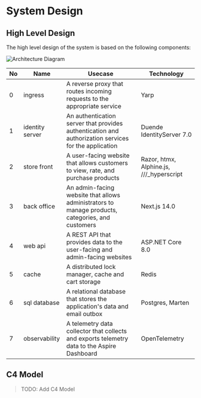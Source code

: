# System Design

## High Level Design

The high level design of the system is based on the following components:

![Architecture Diagram](/assets/image/architecture.png)

| No  | Name            | Usecase                                                                                              | Technology                                |
| --- | --------------- | ---------------------------------------------------------------------------------------------------- | ----------------------------------------- |
| 0   | ingress         | A reverse proxy that routes incoming requests to the appropriate service                             | Yarp                                      |
| 1   | identity server | An authentication server that provides authentication and authorization services for the application | Duende IdentityServer 7.0                 |
| 2   | store front     | A user-facing website that allows customers to view, rate, and purchase products                     | Razor, htmx, Alphine.js, ///\_hyperscript |
| 3   | back office     | An admin-facing website that allows administrators to manage products, categories, and customers     | Next.js 14.0                              |
| 4   | web api         | A REST API that provides data to the user-facing and admin-facing websites                           | ASP.NET Core 8.0                          |
| 5   | cache           | A distributed lock manager, cache and cart storage                                                   | Redis                                     |
| 6   | sql database    | A relational database that stores the application's data and email outbox                            | Postgres, Marten                          |
| 7   | observability   | A telemetry data collector that collects and exports telemetry data to the Aspire Dashboard          | OpenTelemetry                             |

## C4 Model

> TODO: Add C4 Model
